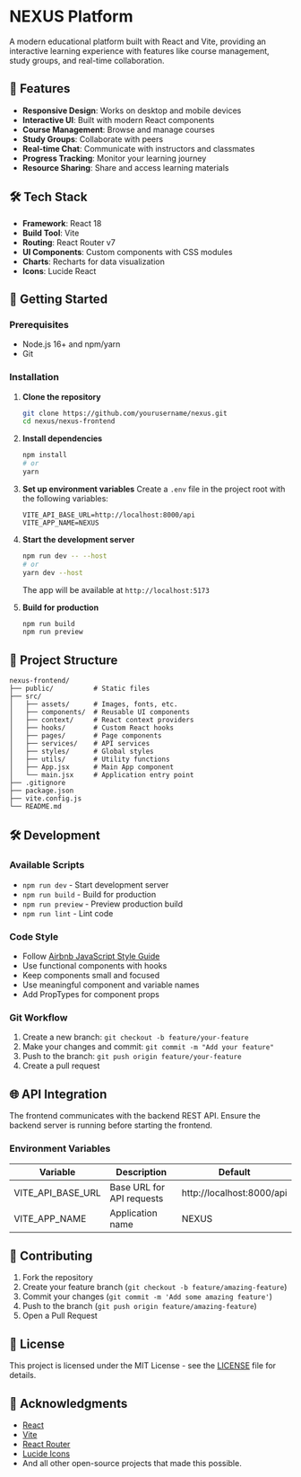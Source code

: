 # NEXUS Platform

A modern educational platform built with React and Vite, providing an interactive learning experience with features like course management, study groups, and real-time collaboration.

## 🚀 Features

- **Responsive Design**: Works on desktop and mobile devices
- **Interactive UI**: Built with modern React components
- **Course Management**: Browse and manage courses
- **Study Groups**: Collaborate with peers
- **Real-time Chat**: Communicate with instructors and classmates
- **Progress Tracking**: Monitor your learning journey
- **Resource Sharing**: Share and access learning materials

## 🛠 Tech Stack

- **Framework**: React 18
- **Build Tool**: Vite
- **Routing**: React Router v7
- **UI Components**: Custom components with CSS modules
- **Charts**: Recharts for data visualization
- **Icons**: Lucide React

## 🚀 Getting Started

### Prerequisites

- Node.js 16+ and npm/yarn
- Git

### Installation

1. **Clone the repository**
   ```bash
   git clone https://github.com/yourusername/nexus.git
   cd nexus/nexus-frontend
   ```

2. **Install dependencies**
   ```bash
   npm install
   # or
   yarn
   ```

3. **Set up environment variables**
   Create a `.env` file in the project root with the following variables:
   ```env
   VITE_API_BASE_URL=http://localhost:8000/api
   VITE_APP_NAME=NEXUS
   ```

4. **Start the development server**
   ```bash
   npm run dev -- --host
   # or
   yarn dev --host
   ```
   The app will be available at `http://localhost:5173`

5. **Build for production**
   ```bash
   npm run build
   npm run preview
   ```

## 📂 Project Structure

```
nexus-frontend/
├── public/          # Static files
├── src/
│   ├── assets/      # Images, fonts, etc.
│   ├── components/  # Reusable UI components
│   ├── context/     # React context providers
│   ├── hooks/       # Custom React hooks
│   ├── pages/       # Page components
│   ├── services/    # API services
│   ├── styles/      # Global styles
│   ├── utils/       # Utility functions
│   ├── App.jsx      # Main App component
│   └── main.jsx     # Application entry point
├── .gitignore
├── package.json
├── vite.config.js
└── README.md
```

## 🛠 Development

### Available Scripts

- `npm run dev` - Start development server
- `npm run build` - Build for production
- `npm run preview` - Preview production build
- `npm run lint` - Lint code

### Code Style

- Follow [Airbnb JavaScript Style Guide](https://github.com/airbnb/javascript)
- Use functional components with hooks
- Keep components small and focused
- Use meaningful component and variable names
- Add PropTypes for component props

### Git Workflow

1. Create a new branch: `git checkout -b feature/your-feature`
2. Make your changes and commit: `git commit -m "Add your feature"`
3. Push to the branch: `git push origin feature/your-feature`
4. Create a pull request

## 🌐 API Integration

The frontend communicates with the backend REST API. Ensure the backend server is running before starting the frontend.

### Environment Variables

| Variable | Description | Default |
|----------|-------------|---------|
| VITE_API_BASE_URL | Base URL for API requests | http://localhost:8000/api |
| VITE_APP_NAME | Application name | NEXUS |

## 🤝 Contributing

1. Fork the repository
2. Create your feature branch (`git checkout -b feature/amazing-feature`)
3. Commit your changes (`git commit -m 'Add some amazing feature'`)
4. Push to the branch (`git push origin feature/amazing-feature`)
5. Open a Pull Request

## 📄 License

This project is licensed under the MIT License - see the [LICENSE](LICENSE) file for details.

## 🙏 Acknowledgments

- [React](https://reactjs.org/)
- [Vite](https://vitejs.dev/)
- [React Router](https://reactrouter.com/)
- [Lucide Icons](https://lucide.dev/)
- And all other open-source projects that made this possible.